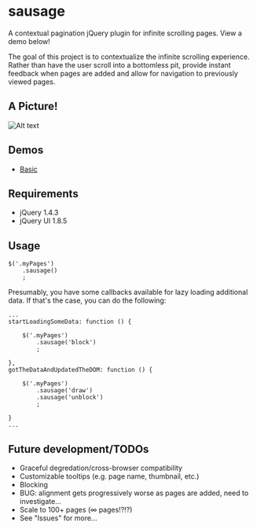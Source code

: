 sausage
===========

A contextual pagination jQuery plugin for infinite scrolling pages. View a demo below!

The goal of this project is to contextualize the infinite scrolling experience. Rather than have the user scroll into a bottomless pit, provide instant feedback when pages are added and allow for navigation to previously viewed pages.

A Picture!
--------------

![Alt text](http://s3.amazonaws.com/forrst-production/posts/snaps/39102/original.png?1289710907)

Demos
--------------

- [Basic](http://christophercliff.github.com/sausage/demos/basic.html "Basic")

Requirements
-------------

- jQuery 1.4.3
- jQuery UI 1.8.5

Usage
-------------

    $('.myPages')
        .sausage()
        ;

Presumably, you have some callbacks available for lazy loading additional data. If that's the case, you can do the following:

    ...
    startLoadingSomeData: function () {
    
        $('.myPages')
            .sausage('block')
            ;
    
    },
    gotTheDataAndUpdatedTheDOM: function () {
    
        $('.myPages')
            .sausage('draw')
            .sausage('unblock')
            ;
        
    }
    ...

Future development/TODOs
-------------

- Graceful degredation/cross-browser compatibility
- Customizable tooltips (e.g. page name, thumbnail, etc.)
- Blocking
- BUG: alignment gets progressively worse as pages are added, need to investigate...
- Scale to 100+ pages (&#8734; pages!?!?)
- See "Issues" for more...